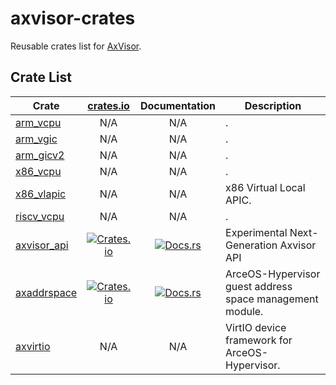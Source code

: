 # axvisor-crates

Reusable crates list for [AxVisor](https://github.com/arceos-hypervisor/axvisor).

## Crate List

| Crate                                                           |                                      [crates.io](crates.io)                                       |                                 Documentation                                  | Description                                              |
| --------------------------------------------------------------- | :-----------------------------------------------------------------------------------------------: | :----------------------------------------------------------------------------: | -------------------------------------------------------- |
| [arm_vcpu](https://github.com/arceos-hypervisor/arm_vcpu)       |                                                N/A                                                |                                      N/A                                       | .                                                        |
| [arm_vgic](https://github.com/arceos-hypervisor/arm_vgic)       |                                                N/A                                                |                                      N/A                                       | .                                                        |
| [arm_gicv2](https://github.com/arceos-hypervisor/arm_gicv2)     |                                                N/A                                                |                                      N/A                                       | .                                                        |
| [x86_vcpu](https://github.com/arceos-hypervisor/x86_vcpu)       |                                                N/A                                                |                                      N/A                                       | .                                                        |
| [x86_vlapic](https://github.com/arceos-hypervisor/x86_vlapic)   |                                                N/A                                                |                                      N/A                                       | x86 Virtual Local APIC.                                  |
| [riscv_vcpu](https://github.com/arceos-hypervisor/riscv_vcpu)   |                                                N/A                                                |                                      N/A                                       | .                                                        |
| [axvisor_api](https://github.com/arceos-hypervisor/axvisor_api) | [![Crates.io](https://img.shields.io/crates/v/axvisor_api)](https://crates.io/crates/axvisor_api) | [![Docs.rs](https://docs.rs/arm_gicv2/badge.svg)](https://docs.rs/axvisor_api) | Experimental Next-Generation Axvisor API                 |
| [axaddrspace](https://github.com/arceos-hypervisor/axaddrspace) | [![Crates.io](https://img.shields.io/crates/v/axaddrspace)](https://crates.io/crates/axaddrspace) | [![Docs.rs](https://docs.rs/arm_gicv2/badge.svg)](https://docs.rs/axaddrspace) | ArceOS-Hypervisor guest address space management module. |
| [axvirtio](https://github.com/arceos-hypervisor/axvirtio)       |                                                N/A                                                |                                      N/A                                       | VirtIO device framework for ArceOS-Hypervisor.           |
